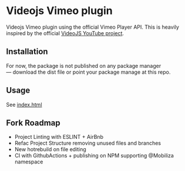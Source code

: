 # Videojs Vimeo plugin

Videojs Vimeo plugin using the official Vimeo Player API. This is heavily
inspired by the official [VideoJS YouTube project](https://github.com/videojs/videojs-youtube).

## Installation

For now, the package is not published on any package manager — download the dist file or
point your package manage at this repo.

## Usage

See [index.html](https://github.com/videojs/videojs-vimeo/blob/master/index.html)

## Fork Roadmap

- Project Linting with ESLINT + AirBnb
- Refac Project Structure removing unused files and branches
- New hotrebuild on file editing
- CI with GithubActions + publishing on NPM supporting @Mobiliza namespace

[videojs]: http://videojs.com/
